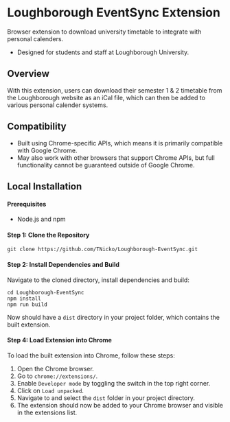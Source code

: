 # Loughborough EventSync Extension

Browser extension to download university timetable to integrate with personal calenders.

- Designed for students and staff at Loughborough University.

## Overview

With this extension, users can download their semester 1 & 2 timetable
from the Loughborough website as an iCal file, which can then be added to various
personal calender systems.

## Compatibility

- Built using Chrome-specific APIs, which means it is primarily compatible with Google Chrome.
- May also work with other browsers that support Chrome APIs, but full functionality cannot be guaranteed outside of Google Chrome.

## Local Installation

<h4>Prerequisites</h4>
<ul>
  <li>Node.js and npm</li>
</ul>

<h4>Step 1: Clone the Repository</h4>

<pre><code>git clone https://github.com/TNicko/Loughborough-EventSync.git
</code></pre>

<h4>Step 2: Install Dependencies and Build</h4>
<p>Navigate to the cloned directory, install dependencies and build:</p>

<pre><code>cd Loughborough-EventSync
npm install
npm run build 
</code></pre>

<p>Now should have a <code>dist</code> directory in your project folder, which contains the built extension.</p>

<h4>Step 4: Load Extension into Chrome</h4>
<p>To load the built extension into Chrome, follow these steps:</p>
<ol>
  <li>Open the Chrome browser.</li>
  <li>Go to <code>chrome://extensions/</code>.</li>
  <li>Enable <code>Developer mode</code> by toggling the switch in the top right corner.</li>
  <li>Click on <code>Load unpacked</code>.</li>
  <li>Navigate to and select the <code>dist</code> folder in your project directory.</li>
  <li>The extension should now be added to your Chrome browser and visible in the extensions list.</li>
</ol>
